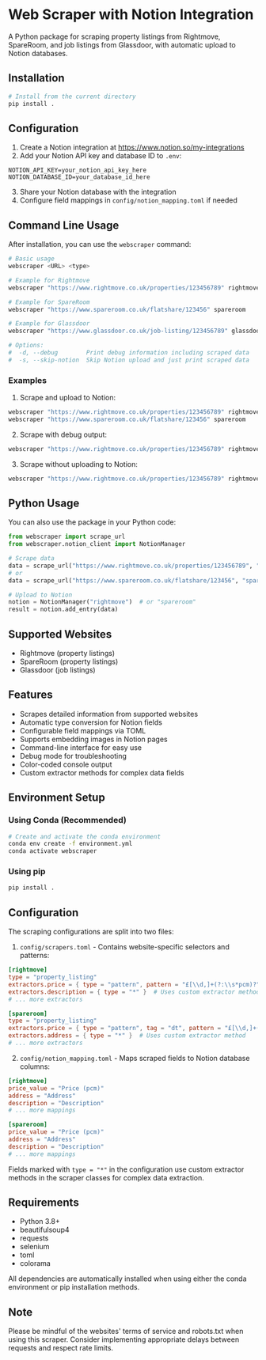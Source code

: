 # Web Scraper with Notion Integration

A Python package for scraping property listings from Rightmove, SpareRoom, and job listings from Glassdoor, with automatic upload to Notion databases.

## Installation

```bash
# Install from the current directory
pip install .
```

## Configuration

1. Create a Notion integration at https://www.notion.so/my-integrations
2. Add your Notion API key and database ID to `.env`:
```
NOTION_API_KEY=your_notion_api_key_here
NOTION_DATABASE_ID=your_database_id_here
```

3. Share your Notion database with the integration
4. Configure field mappings in `config/notion_mapping.toml` if needed

## Command Line Usage

After installation, you can use the `webscraper` command:

```bash
# Basic usage
webscraper <URL> <type>

# Example for Rightmove
webscraper "https://www.rightmove.co.uk/properties/123456789" rightmove

# Example for SpareRoom
webscraper "https://www.spareroom.co.uk/flatshare/123456" spareroom

# Example for Glassdoor
webscraper "https://www.glassdoor.co.uk/job-listing/123456789" glassdoor

# Options:
#  -d, --debug        Print debug information including scraped data
#  -s, --skip-notion  Skip Notion upload and just print scraped data
```

### Examples

1. Scrape and upload to Notion:
```bash
webscraper "https://www.rightmove.co.uk/properties/123456789" rightmove
webscraper "https://www.spareroom.co.uk/flatshare/123456" spareroom
```

2. Scrape with debug output:
```bash
webscraper "https://www.rightmove.co.uk/properties/123456789" rightmove -d
```

3. Scrape without uploading to Notion:
```bash
webscraper "https://www.rightmove.co.uk/properties/123456789" rightmove -s
```

## Python Usage

You can also use the package in your Python code:

```python
from webscraper import scrape_url
from webscraper.notion_client import NotionManager

# Scrape data
data = scrape_url("https://www.rightmove.co.uk/properties/123456789", "rightmove")
# or
data = scrape_url("https://www.spareroom.co.uk/flatshare/123456", "spareroom")

# Upload to Notion
notion = NotionManager("rightmove")  # or "spareroom"
result = notion.add_entry(data)
```

## Supported Websites

- Rightmove (property listings)
- SpareRoom (property listings)
- Glassdoor (job listings)

## Features

- Scrapes detailed information from supported websites
- Automatic type conversion for Notion fields
- Configurable field mappings via TOML
- Supports embedding images in Notion pages
- Command-line interface for easy use
- Debug mode for troubleshooting
- Color-coded console output
- Custom extractor methods for complex data fields

## Environment Setup

### Using Conda (Recommended)
```bash
# Create and activate the conda environment
conda env create -f environment.yml
conda activate webscraper
```

### Using pip
```bash
pip install .
```

## Configuration

The scraping configurations are split into two files:

1. `config/scrapers.toml` - Contains website-specific selectors and patterns:
```toml
[rightmove]
type = "property_listing"
extractors.price = { type = "pattern", pattern = "£[\\d,]+(?:\\s*pcm)?", tag = "span" }
extractors.description = { type = "*" }  # Uses custom extractor method
# ... more extractors

[spareroom]
type = "property_listing"
extractors.price = { type = "pattern", tag = "dt", pattern = "£[\\d,]+(?:\\s*pcm)?" }
extractors.address = { type = "*" }  # Uses custom extractor method
# ... more extractors
```

2. `config/notion_mapping.toml` - Maps scraped fields to Notion database columns:
```toml
[rightmove]
price_value = "Price (pcm)"
address = "Address"
description = "Description"
# ... more mappings

[spareroom]
price_value = "Price (pcm)"
address = "Address"
description = "Description"
# ... more mappings
```

Fields marked with `type = "*"` in the configuration use custom extractor methods in the scraper classes for complex data extraction.

## Requirements

- Python 3.8+
- beautifulsoup4
- requests
- selenium
- toml
- colorama

All dependencies are automatically installed when using either the conda environment or pip installation methods.

## Note

Please be mindful of the websites' terms of service and robots.txt when using this scraper. Consider implementing appropriate delays between requests and respect rate limits. 